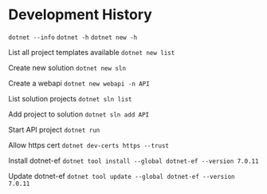 # Development History

`dotnet --info`
`dotnet -h`
`dotnet new -h`

List all project templates available
`dotnet new list`

Create new solution
`dotnet new sln`

Create a webapi
`dotnet new webapi -n API`

List solution projects 
`dotnet sln list`

Add project to solution
`dotnet sln add API`

Start API project 
`dotnet run`

Allow https cert
`dotnet dev-certs https --trust`

Install dotnet-ef
`dotnet tool install --global dotnet-ef --version 7.0.11`

Update dotnet-ef
`dotnet tool update --global dotnet-ef --version 7.0.11`
